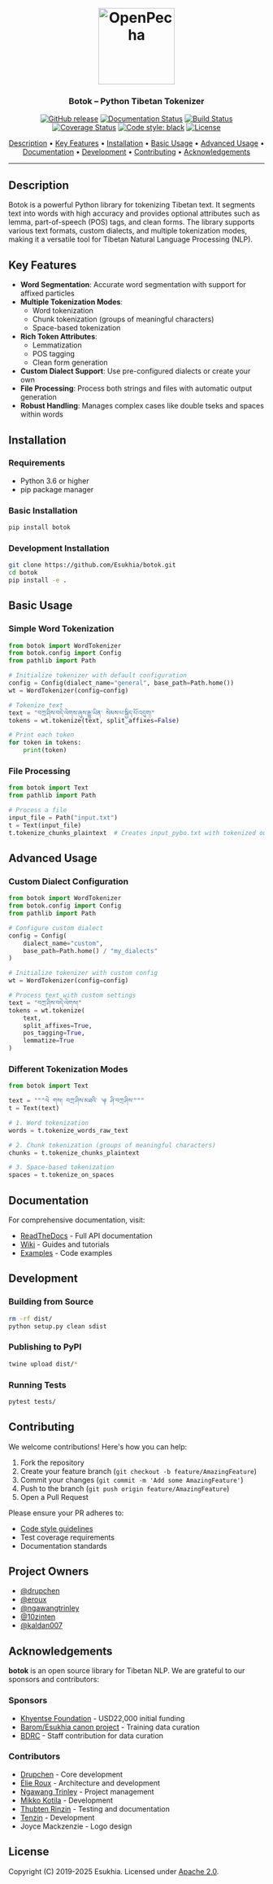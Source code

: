 <h1 align="center">
  <br>
  <a href="https://openpecha.org"><img src="https://avatars.githubusercontent.com/u/82142807?s=400&u=19e108a15566f3a1449bafb03b8dd706a72aebcd&v=4" alt="OpenPecha" width="150"></a>
  <br>
</h1>

<h3 align="center">Botok – Python Tibetan Tokenizer</h3>

<p align="center">
    <a href="https://github.com/Esukhia/botok/releases"><img src="https://img.shields.io/github/release/Esukhia/botok.svg" alt="GitHub release"></a> 
    <a href="https://botok.readthedocs.io/en/latest/?badge=latest"><img src="https://readthedocs.org/projects/botok/badge/?version=latest" alt="Documentation Status"></a> 
    <a href="https://travis-ci.org/Esukhia/botok"><img src="https://travis-ci.org/Esukhia/botok.svg?branch=master" alt="Build Status"></a> 
    <a href="https://coveralls.io/github/Esukhia/botok?branch=master"><img src="https://coveralls.io/repos/github/Esukhia/botok/badge.svg?branch=master" alt="Coverage Status"></a> 
    <a href="https://black.readthedocs.io/en/stable/"><img src="https://img.shields.io/badge/code%20style-black-000000.svg" alt="Code style: black"></a>
    <a href="https://github.com/Esukhia/botok/blob/master/LICENSE"><img src="https://img.shields.io/github/license/Esukhia/botok.svg" alt="License"></a>
</p>

<p align="center">
  <a href="#description">Description</a> •
  <a href="#key-features">Key Features</a> •
  <a href="#installation">Installation</a> •
  <a href="#basic-usage">Basic Usage</a> •
  <a href="#advanced-usage">Advanced Usage</a> •
  <a href="#documentation">Documentation</a> •
  <a href="#development">Development</a> •
  <a href="#contributing">Contributing</a> •
  <a href="#acknowledgements">Acknowledgements</a>
</p>

<hr>

## Description

Botok is a powerful Python library for tokenizing Tibetan text. It segments text into words with high accuracy and provides optional attributes such as lemma, part-of-speech (POS) tags, and clean forms. The library supports various text formats, custom dialects, and multiple tokenization modes, making it a versatile tool for Tibetan Natural Language Processing (NLP).

## Key Features

- **Word Segmentation**: Accurate word segmentation with support for affixed particles
- **Multiple Tokenization Modes**: 
  - Word tokenization
  - Chunk tokenization (groups of meaningful characters)
  - Space-based tokenization
- **Rich Token Attributes**:
  - Lemmatization
  - POS tagging
  - Clean form generation
- **Custom Dialect Support**: Use pre-configured dialects or create your own
- **File Processing**: Process both strings and files with automatic output generation
- **Robust Handling**: Manages complex cases like double tseks and spaces within words

## Installation

### Requirements

- Python 3.6 or higher
- pip package manager

### Basic Installation

```bash
pip install botok
```

### Development Installation

```bash
git clone https://github.com/Esukhia/botok.git
cd botok
pip install -e .
```

## Basic Usage

### Simple Word Tokenization

```python
from botok import WordTokenizer
from botok.config import Config
from pathlib import Path

# Initialize tokenizer with default configuration
config = Config(dialect_name="general", base_path=Path.home())
wt = WordTokenizer(config=config)

# Tokenize text
text = "བཀྲ་ཤིས་བདེ་ལེགས་ཞུས་རྒྱུ་ཡིན་ སེམས་པ་སྐྱིད་པོ་འདུག།"
tokens = wt.tokenize(text, split_affixes=False)

# Print each token
for token in tokens:
    print(token)
```

### File Processing

```python
from botok import Text
from pathlib import Path

# Process a file
input_file = Path("input.txt")
t = Text(input_file)
t.tokenize_chunks_plaintext  # Creates input_pybo.txt with tokenized output
```

## Advanced Usage

### Custom Dialect Configuration

```python
from botok import WordTokenizer
from botok.config import Config
from pathlib import Path

# Configure custom dialect
config = Config(
    dialect_name="custom",
    base_path=Path.home() / "my_dialects"
)

# Initialize tokenizer with custom config
wt = WordTokenizer(config=config)

# Process text with custom settings
text = "བཀྲ་ཤིས་བདེ་ལེགས།"
tokens = wt.tokenize(
    text,
    split_affixes=True,
    pos_tagging=True,
    lemmatize=True
)
```

### Different Tokenization Modes

```python
from botok import Text

text = """ལེ གས། བཀྲ་ཤིས་མཐའི་ ༆ ཤི་བཀྲ་ཤིས་"""
t = Text(text)

# 1. Word tokenization
words = t.tokenize_words_raw_text

# 2. Chunk tokenization (groups of meaningful characters)
chunks = t.tokenize_chunks_plaintext

# 3. Space-based tokenization
spaces = t.tokenize_on_spaces
```

## Documentation

For comprehensive documentation, visit:
- [ReadTheDocs](https://botok.readthedocs.io/) - Full API documentation
- [Wiki](https://github.com/Esukhia/botok/wiki) - Guides and tutorials
- [Examples](https://github.com/Esukhia/botok/tree/master/examples) - Code examples

## Development

### Building from Source

```bash
rm -rf dist/
python setup.py clean sdist
```

### Publishing to PyPI

```bash
twine upload dist/*
```

### Running Tests

```bash
pytest tests/
```

## Contributing

We welcome contributions! Here's how you can help:

1. Fork the repository
2. Create your feature branch (`git checkout -b feature/AmazingFeature`)
3. Commit your changes (`git commit -m 'Add some AmazingFeature'`)
4. Push to the branch (`git push origin feature/AmazingFeature`)
5. Open a Pull Request

Please ensure your PR adheres to:
- [Code style guidelines](https://black.readthedocs.io/en/stable/)
- Test coverage requirements
- Documentation standards

## Project Owners

- [@drupchen](https://github.com/drupchen)
- [@eroux](https://github.com/eroux)
- [@ngawangtrinley](https://github.com/ngawangtrinley)
- [@10zinten](https://github.com/10zinten)
- [@kaldan007](https://github.com/kaldan007)

## Acknowledgements

**botok** is an open source library for Tibetan NLP. We are grateful to our sponsors and contributors:

### Sponsors

* [Khyentse Foundation](https://khyentsefoundation.org) - USD22,000 initial funding
* [Barom/Esukhia canon project](http://www.barom.org) - Training data curation
* [BDRC](https://tbrc.org) - Staff contribution for data curation

### Contributors

* [Drupchen](https://github.com/drupchen) - Core development
* [Élie Roux](https://github.com/eroux) - Architecture and development
* [Ngawang Trinley](https://github.com/ngawangtrinley) - Project management
* [Mikko Kotila](https://github.com/mikkokotila) - Development
* [Thubten Rinzin](https://github.com/thubtenrigzin) - Testing and documentation
* [Tenzin](https://github.com/10zinten) - Development
* Joyce Mackzenzie - Logo design

## License

Copyright (C) 2019-2025 Esukhia. Licensed under [Apache 2.0](LICENSE).
